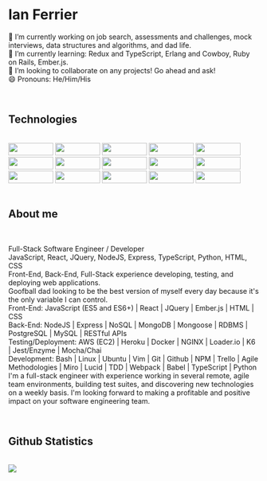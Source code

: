 <h1>Ian Ferrier</h1>

🔭 I’m currently working on job search, assessments and challenges, mock interviews, data structures and algorithms, and dad life.<br>
🌱 I’m currently learning: Redux and TypeScript, Erlang and Cowboy, Ruby on Rails, Ember.js.<br>
👯 I’m looking to collaborate on any projects! Go ahead and ask!<br>
😄 Pronouns: He/Him/His

<br>

<h2>Technologies</h2>

<br>

<span>
  <img src="https://img.shields.io/badge/JavaScript-323330?style=for-the-badge&logo=javascript&logoColor=F7DF1E" width="90px" height="25px">
  <img src="https://img.shields.io/badge/React-20232A?style=for-the-badge&logo=react&logoColor=61DAFB" width="90px" height="25px">
  <img src="https://img.shields.io/badge/jquery-%230769AD.svg?style=for-the-badge&logo=jquery&logoColor=white" width="90px" height="25px">
  <img src="https://img.shields.io/badge/HTML5-E34F26?style=for-the-badge&logo=html5&logoColor=white" width="90px" height="25px">
  <img src="https://img.shields.io/badge/CSS3-1572B6?style=for-the-badge&logo=css3&logoColor=white" width="90px" height="25px">
  <img src="https://img.shields.io/badge/Node.js-339933?style=for-the-badge&logo=nodedotjs&logoColor=white" width="90px" height="25px">
  <img src="https://img.shields.io/badge/Express.js-000000?style=for-the-badge&logo=express&logoColor=white" width="90px" height="25px">
  <img src="https://img.shields.io/badge/Nginx-009639?style=for-the-badge&logo=nginx&logoColor=white" width="90px" height="25px">
  <img src="https://img.shields.io/badge/Amazon_AWS-232F3E?style=for-the-badge&logo=amazon-aws&logoColor=white" width="90px" height="25px">
  <img src="https://img.shields.io/badge/MongoDB-4EA94B?style=for-the-badge&logo=mongodb&logoColor=white" width="90px" height="25px">
  <img src="https://img.shields.io/badge/PostgreSQL-316192?style=for-the-badge&logo=postgresql&logoColor=white" width="90px" height="25px">
  <img src="https://img.shields.io/badge/MySQL-00000F?style=for-the-badge&logo=mysql&logoColor=white" width="90px" height="25px">
  <img src="https://img.shields.io/badge/-jest-%23C21325?style=for-the-badge&logo=jest&logoColor=white" width="90px" height="25px">
  <img src="https://img.shields.io/badge/-mocha-%238D6748?style=for-the-badge&logo=mocha&logoColor=white" width="90px" height="25px">
  <img src="https://img.shields.io/badge/NPM-%23000000.svg?style=for-the-badge&logo=npm&logoColor=white" width="90px" height="25px">
</span>
  
<br>
<br>

<h2>About me</h2>

<br>

<p>
  Full-Stack Software Engineer / Developer
  <br>
  JavaScript, React, JQuery, NodeJS, Express, TypeScript, Python, HTML, CSS
  <br>
  Front-End, Back-End, Full-Stack experience developing, testing, and deploying web applications.
  <br>
  Goofball dad looking to be the best version of myself every day because it's the only variable I can control.
  <br>
  Front-End: JavaScript (ES5 and ES6+) | React | JQuery | Ember.js | HTML | CSS
  <br>
  Back-End: NodeJS | Express | NoSQL | MongoDB | Mongoose | RDBMS | PostgreSQL | MySQL | RESTful APIs
  <br>
  Testing/Deployment: AWS (EC2) | Heroku | Docker | NGINX | Loader.io | K6 | Jest/Enzyme | Mocha/Chai
  <br>
  Development: Bash | Linux | Ubuntu | Vim | Git | Github | NPM | Trello | Agile Methodologies | Miro | Lucid | TDD | Webpack | Babel | TypeScript | Python
  <br>
  I'm a full-stack engineer with experience working in several remote, agile team environments, building test suites, and discovering new technologies on a 
  weekly basis. I'm looking forward to making a profitable and positive impact on your software engineering team.
</p>

<br>

<h2>Github Statistics</h2>

<br>

<img src="https://github-readme-stats.vercel.app/api?username=ianferrier777&show_icons=true&count_private=true&theme=github_dark" />
